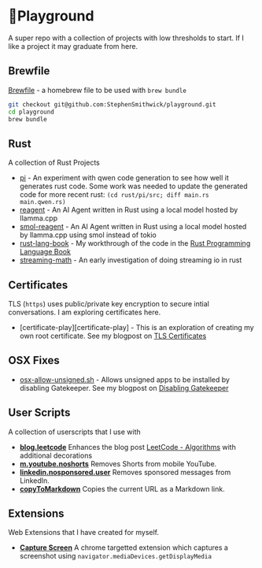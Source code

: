 [//]: # (External)
[rust-book]: https://doc.rust-lang.org/book/title-page.html

[//]: # (Blog Posts)
[me.tls-certificates]: https://stephensmithwick.github.io/tls/tls-certificates.html
[me.disable-gateKeeper]: https://stephensmithwick.github.io/dev-desktop/Disable-GateKeeper.html

[//]: # (Misc)
[brewfile]: Brewfile
[osx-allow-unsigned.sh]: /osx-fixes/allow-unsigned.sh
[capture-screen]: /extensions/CaptureScreen

[//]: # (User Scripts)
[blog.leetcode]: /user-scripts/blog.leetcode.user.js
[m.youtube.noshorts]: /user-scripts/m.youtube.noshorts.user.js
[linkedin.nosponsored.user]: /user-scripts/linkedin.nosponsored.user.js
[copyToMarkdown]: /user-scripts/copyToMarkdown.user.js

[//]: # (Rust)
[pi]: /rust/pi
[reagent]: /rust/reagent
[smol-reagent]: /rust/smol-reagent
[rust-lang-book]: /rust/rust-lang-book
[streaming-math]: /rust/streaming-math


# 🛝Playground 
A super repo with a collection of projects with low thresholds to start.  If I like a project it may graduate from here.

## Brewfile
[Brewfile][brewfile] - a homebrew file to be used with `brew bundle`
```bash
git checkout git@github.com:StephenSmithwick/playground.git
cd playground
brew bundle
```

## Rust
A collection of Rust Projects
- [pi][pi] - An experiment with qwen code generation to see how well it generates rust code.  Some work was needed to update the generated code for more recent rust: 
    `(cd rust/pi/src; diff main.rs main.qwen.rs)`
- [reagent][reagent] - An AI Agent written in Rust using a local model hosted by llamma.cpp
- [smol-reagent][smol-reagent] - An AI Agent written in Rust using a local model hosted by llamma.cpp using smol instead of tokio
- [rust-lang-book][rust-lang-book] - My workthrough of the code in the [Rust Programming Language Book][rust-book]
- [streaming-math][streaming-math] - An early investigation of doing streaming io in rust


## Certificates
TLS (`https`) uses public/private key encryption to secure intial conversations.  I am exploring certificates here.
- [certificate-play][certificate-play] -  This is an exploration of creating my own root certificate.  See my blogpost on [TLS Certificates][me.tls-certificates]

## OSX Fixes

- [osx-allow-unsigned.sh][osx-allow-unsigned.sh] - Allows unsigned apps to be installed by disabling Gatekeeper. See my blogpost on [Disabling Gatekeeper][me.disable-gateKeeper]

## User Scripts
A collection of userscripts that I use with 
- **[blog.leetcode][blog.leetcode]** Enhances the blog post [LeetCode - Algorithms](https://stephensmithwick.github.io/leetcode/leetcode-algorithms.html) with additional decorations
- **[m.youtube.noshorts][m.youtube.noshorts]** Removes Shorts from mobile YouTube.
- **[linkedin.nosponsored.user][linkedin.nosponsored.user]** Removes sponsored messages from LinkedIn.
- **[copyToMarkdown][copyToMarkdown]** Copies the current URL as a Markdown link.

## Extensions
Web Extensions that I have created for myself.
- **[Capture Screen][capture-screen]** A chrome targetted extension which captures a screenshot using `navigator.mediaDevices.getDisplayMedia`
